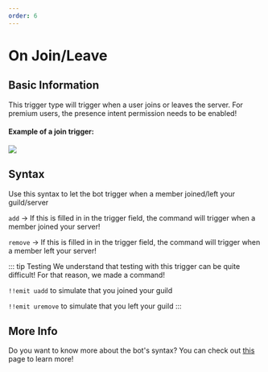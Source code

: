 ```yaml
---
order: 6
---
```

# On Join/Leave

## Basic Information
This trigger type will trigger when a user joins or leaves the server. For premium users, the presence intent permission needs to be enabled! 

#### Example of a join trigger:

![](https://cdn.discordapp.com/attachments/772051120368910371/882199989873414184/join_leave.gif)

## Syntax
Use this syntax to let the bot trigger when a member joined/left your guild/server

`add` -> If this is filled in in the trigger field, the command will trigger when a member joined your server!


`remove` -> If this is filled in in the trigger field, the command will trigger when a member left your server!

::: tip Testing
We understand that testing with this trigger can be quite difficult! For that reason, we made a command!

`!!emit uadd` to simulate that you joined your guild

`!!emit uremove` to simulate that you left your guild
:::

## More Info

Do you want to know more about the bot's syntax? You can check out [this](../Other/syntax.md) page to learn more!
